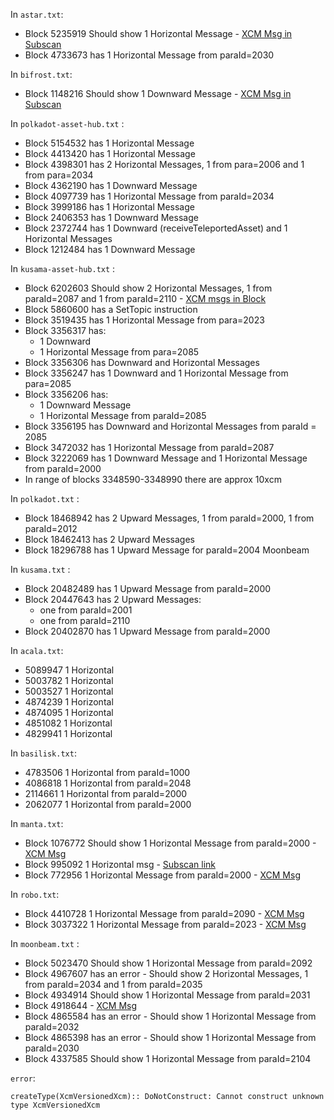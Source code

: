In `astar.txt`:
- Block 5235919 Should show 1 Horizontal Message - [XCM Msg in Subscan](https://astar.subscan.io/xcm_message/polkadot-ea10bb49b934a1c72feee1cee1679ece7a5680b3)
- Block 4733673 has 1 Horizontal Message from paraId=2030

In `bifrost.txt`:
- Block 1148216 Should show 1 Downward Message - [XCM Msg in Subscan](https://bifrost.subscan.io/xcm_message/polkadot-80213667df835dcaa1803d32dd13de461b3f68a0)

In `polkadot-asset-hub.txt` :
- Block 5154532 has 1 Horizontal Message
- Block 4413420 has 1 Horizontal Message
- Block 4398301 has 2 Horizontal Messages, 1 from para=2006 and 1 from para=2034
- Block 4362190 has 1 Downward Message
- Block 4097739 has 1 Horizontal Message from paraId=2034
- Block 3999186 has 1 Horizontal Message
- Block 2406353 has 1 Downward Message
- Block 2372744 has 1 Downward (receiveTeleportedAsset) and 1 Horizontal Messages
- Block 1212484 has 1 Downward Message

In `kusama-asset-hub.txt` :
- Block 6202603 Should show 2 Horizontal Messages, 1 from paraId=2087 and 1 from paraId=2110 - [XCM msgs in Block](https://assethub-kusama.subscan.io/block/6202603)
- Block 5860600 has a SetTopic instruction
- Block 3519435 has 1 Horizontal Message from para=2023
- Block 3356317 has:
    - 1 Downward 
    - 1 Horizontal Message from para=2085
- Block 3356306 has Downward and Horizontal Messages
- Block 3356247 has 1 Downward and 1 Horizontal Message from para=2085
- Block 3356206 has:
    - 1 Downward Message
    - 1 Horizontal Message from paraId=2085
- Block 3356195 has Downward and Horizontal Messages from paraId = 2085
- Block 3472032 has 1 Horizontal Message from paraId=2087
- Block 3222069 has 1 Downward Message and 1 Horizontal Message from paraId=2000
- In range of blocks 3348590-3348990 there are approx 10xcm

In `polkadot.txt` :
- Block 18468942 has 2 Upward Messages, 1 from paraId=2000, 1 from paraId=2012
- Block 18462413 has 2 Upward Messages
- Block 18296788 has 1 Upward Message for paraId=2004 Moonbeam

In `kusama.txt` :
- Block 20482489 has 1 Upward Message from paraId=2000
- Block 20447643 has 2 Upward Messages:
    - one from paraId=2001
    - one from paraId=2110
- Block 20402870 has 1 Upward Message from paraId=2000

In `acala.txt`:
- 5089947 1 Horizontal
- 5003782 1 Horizontal
- 5003527 1 Horizontal
- 4874239 1 Horizontal
- 4874095 1 Horizontal
- 4851082 1 Horizontal
- 4829941 1 Horizontal

In `basilisk.txt`:
- 4783506 1 Horizontal from paraId=1000
- 4086818 1 Horizontal from paraId=2048
- 2114661 1 Horizontal from paraId=2000
- 2062077 1 Horizontal from paraId=2000

In `manta.txt`:
- Block 1076772 Should show 1 Horizontal Message from paraId=2000 - [XCM Msg](https://manta.subscan.io/xcm_message/polkadot-ee05ab9fb1cb8726d2c679f4fe6d1a8daf25d073)
- Block 995092 1 Horizontal msg - [Subscan link](https://manta.subscan.io/xcm_message/polkadot-32df782feb7b173cec23ac87faf716f621939e74)
- Block 772956 1 Horizontal Message from paraId=2000 - [XCM Msg](https://manta.subscan.io/xcm_message/polkadot-5cba01f91704512f8a0d80bb033b70691f6cd228)

In `robo.txt`:
- Block 4410728 1 Horizontal Message from paraId=2090 - [XCM Msg](https://robonomics.subscan.io/xcm_message/kusama-2ae9667fcd6b8790a25b89191ba2a1c30ebdfaa5)
- Block 3037322 1 Horizontal Message from paraId=2023 - [XCM Msg](https://robonomics.subscan.io/xcm_message/kusama-6778de8215d241ae3f85cb5a56edb88b570144e0)

In `moonbeam.txt` :
- Block 5023470 Should show 1 Horizontal Message from paraId=2092
- Block 4967607 has an error - Should show 2 Horizontal Messages, 1 from paraId=2034 and 1 from paraId=2035
- Block 4934914 Should show 1 Horizontal Message from paraId=2031
- Block 4918644   - [XCM Msg](https://moonbeam.subscan.io/xcm_message/polkadot-000d5c572f36a0b347782060709a7085c1615235)
- Block 4865584 has an error - Should show 1 Horizontal Message from paraId=2032
- Block 4865398 has an error - Should show 1 Horizontal Message from paraId=2030
- Block 4337585 Should show 1 Horizontal Message from paraId=2104

`error`:
```
createType(XcmVersionedXcm):: DoNotConstruct: Cannot construct unknown type XcmVersionedXcm
```